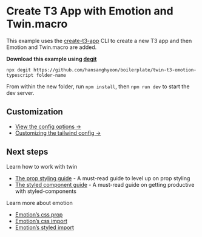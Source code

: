 # Create T3 App with Emotion and Twin.macro

This example uses the [create-t3-app](https://create.t3.gg/) CLI to create a new T3 app and then Emotion and Twin.macro are added.

**Download this example using [degit](https://github.com/Rich-Harris/degit)**

```shell
npx degit https://github.com/hansanghyeon/boilerplate/twin-t3-emotion-typescript folder-name
```

From within the new folder, run `npm install`, then `npm run dev` to start the dev server.

[](#customization)

## Customization

- [View the config options →](https://github.com/ben-rogerson/twin.macro/blob/master/docs/options.md)
- [Customizing the tailwind config →](https://github.com/ben-rogerson/twin.macro/blob/master/docs/customizing-config.md)

[](#next-steps)

## Next steps

Learn how to work with twin

- [The prop styling guide](https://github.com/ben-rogerson/twin.macro/blob/master/docs/prop-styling-guide.md) - A must-read guide to level up on prop styling
- [The styled component guide](https://github.com/ben-rogerson/twin.macro/blob/master/docs/styled-component-guide.md) - A must-read guide on getting productive with styled-components

Learn more about emotion

- [Emotion’s css prop](https://emotion.sh/docs/css-prop)
- [Emotion’s css import](https://emotion.sh/docs/css-prop#string-styles)
- [Emotion’s styled import](https://emotion.sh/docs/styled)
